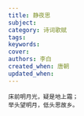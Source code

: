 ```yaml
---
title: 静夜思
subject: 
category: 诗词歌赋
tags: 
keywords: 
cover: 
authors: 李白
created_when: 唐朝
updated_when: 
---
```


```
床前明月光，疑是地上霜；
举头望明月，低头思故乡。
```
